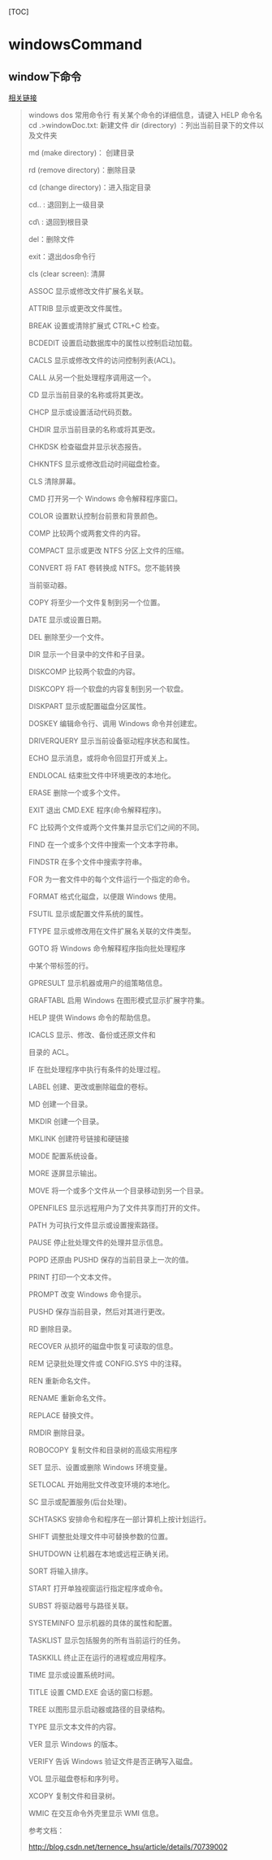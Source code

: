[TOC]

# windowsCommand

## window下命令

[相关链接](https://www.cnblogs.com/accumulater/p/7110811.html)

> windows dos 常用命令行
> 有关某个命令的详细信息，请键入 HELP 命令名
> cd .>windowDoc.txt: 新建文件
> dir (directory) ：列出当前目录下的文件以及文件夹
>
> md (make directory)： 创建目录
>
> rd (remove directory)：删除目录
>
> cd (change directory)：进入指定目录
>
> cd.. : 退回到上一级目录
>
> cd\ : 退回到根目录
>
> del：删除文件
>
> exit：退出dos命令行
>
> cls (clear screen): 清屏
>
> ASSOC 显示或修改文件扩展名关联。
>
> ATTRIB 显示或更改文件属性。
>
> BREAK 设置或清除扩展式 CTRL+C 检查。
>
> BCDEDIT 设置启动数据库中的属性以控制启动加载。
>
> CACLS 显示或修改文件的访问控制列表(ACL)。
>
> CALL 从另一个批处理程序调用这一个。
>
> CD 显示当前目录的名称或将其更改。
>
> CHCP 显示或设置活动代码页数。
>
> CHDIR 显示当前目录的名称或将其更改。
>
> CHKDSK 检查磁盘并显示状态报告。
>
> CHKNTFS 显示或修改启动时间磁盘检查。
>
> CLS 清除屏幕。
>
> CMD 打开另一个 Windows 命令解释程序窗口。
>
> COLOR 设置默认控制台前景和背景颜色。
>
> COMP 比较两个或两套文件的内容。
>
> COMPACT 显示或更改 NTFS 分区上文件的压缩。
>
> CONVERT 将 FAT 卷转换成 NTFS。您不能转换
>
> 当前驱动器。
>
> COPY 将至少一个文件复制到另一个位置。
>
> DATE 显示或设置日期。
>
> DEL 删除至少一个文件。
>
> DIR 显示一个目录中的文件和子目录。
>
> DISKCOMP 比较两个软盘的内容。
>
> DISKCOPY 将一个软盘的内容复制到另一个软盘。
>
> DISKPART 显示或配置磁盘分区属性。
>
> DOSKEY 编辑命令行、调用 Windows 命令并创建宏。
>
> DRIVERQUERY 显示当前设备驱动程序状态和属性。
>
> ECHO 显示消息，或将命令回显打开或关上。
>
> ENDLOCAL 结束批文件中环境更改的本地化。
>
> ERASE 删除一个或多个文件。
>
> EXIT 退出 CMD.EXE 程序(命令解释程序)。
>
> FC 比较两个文件或两个文件集并显示它们之间的不同。
>
> FIND 在一个或多个文件中搜索一个文本字符串。
>
> FINDSTR 在多个文件中搜索字符串。
>
> FOR 为一套文件中的每个文件运行一个指定的命令。
>
> FORMAT 格式化磁盘，以便跟 Windows 使用。
>
> FSUTIL 显示或配置文件系统的属性。
>
> FTYPE 显示或修改用在文件扩展名关联的文件类型。
>
> GOTO 将 Windows 命令解释程序指向批处理程序
>
> 中某个带标签的行。
>
> GPRESULT 显示机器或用户的组策略信息。
>
> GRAFTABL 启用 Windows 在图形模式显示扩展字符集。
>
> HELP 提供 Windows 命令的帮助信息。
>
> ICACLS 显示、修改、备份或还原文件和
>
> 目录的 ACL。
>
> IF 在批处理程序中执行有条件的处理过程。
>
> LABEL 创建、更改或删除磁盘的卷标。
>
> MD 创建一个目录。
>
> MKDIR 创建一个目录。
>
> MKLINK 创建符号链接和硬链接
>
> MODE 配置系统设备。
>
> MORE 逐屏显示输出。
>
> MOVE 将一个或多个文件从一个目录移动到另一个目录。
>
> OPENFILES 显示远程用户为了文件共享而打开的文件。
>
> PATH 为可执行文件显示或设置搜索路径。
>
> PAUSE 停止批处理文件的处理并显示信息。
>
> POPD 还原由 PUSHD 保存的当前目录上一次的值。
>
> PRINT 打印一个文本文件。
>
> PROMPT 改变 Windows 命令提示。
>
> PUSHD 保存当前目录，然后对其进行更改。
>
> RD 删除目录。
>
> RECOVER 从损坏的磁盘中恢复可读取的信息。
>
> REM 记录批处理文件或 CONFIG.SYS 中的注释。
>
> REN 重新命名文件。
>
> RENAME 重新命名文件。
>
> REPLACE 替换文件。
>
> RMDIR 删除目录。
>
> ROBOCOPY 复制文件和目录树的高级实用程序
>
> SET 显示、设置或删除 Windows 环境变量。
>
> SETLOCAL 开始用批文件改变环境的本地化。
>
> SC 显示或配置服务(后台处理)。
>
> SCHTASKS 安排命令和程序在一部计算机上按计划运行。
>
> SHIFT 调整批处理文件中可替换参数的位置。
>
> SHUTDOWN 让机器在本地或远程正确关闭。
>
> SORT 将输入排序。
>
> START 打开单独视窗运行指定程序或命令。
>
> SUBST 将驱动器号与路径关联。
>
> SYSTEMINFO 显示机器的具体的属性和配置。
>
> TASKLIST 显示包括服务的所有当前运行的任务。
>
> TASKKILL 终止正在运行的进程或应用程序。
>
> TIME 显示或设置系统时间。
>
> TITLE 设置 CMD.EXE 会话的窗口标题。
>
> TREE 以图形显示启动器或路径的目录结构。
>
> TYPE 显示文本文件的内容。
>
> VER 显示 Windows 的版本。
>
> VERIFY 告诉 Windows 验证文件是否正确写入磁盘。
>
> VOL 显示磁盘卷标和序列号。
>
> XCOPY 复制文件和目录树。
>
> WMIC 在交互命令外壳里显示 WMI 信息。
>
> 参考文档：
>
> http://blog.csdn.net/ternence_hsu/article/details/70739002









